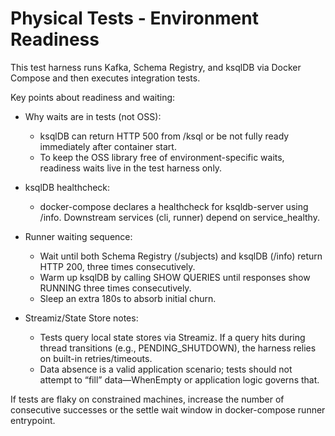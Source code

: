 # Physical Tests - Environment Readiness

This test harness runs Kafka, Schema Registry, and ksqlDB via Docker Compose and then executes integration tests.

Key points about readiness and waiting:

- Why waits are in tests (not OSS):
  - ksqlDB can return HTTP 500 from /ksql or be not fully ready immediately after container start.
  - To keep the OSS library free of environment-specific waits, readiness waits live in the test harness only.

- ksqlDB healthcheck:
  - docker-compose declares a healthcheck for ksqldb-server using /info. Downstream services (cli, runner) depend on service_healthy.

- Runner waiting sequence:
  - Wait until both Schema Registry (/subjects) and ksqlDB (/info) return HTTP 200, three times consecutively.
  - Warm up ksqlDB by calling SHOW QUERIES until responses show RUNNING three times consecutively.
  - Sleep an extra 180s to absorb initial churn.

- Streamiz/State Store notes:
  - Tests query local state stores via Streamiz. If a query hits during thread transitions (e.g., PENDING_SHUTDOWN), the harness relies on built-in retries/timeouts.
  - Data absence is a valid application scenario; tests should not attempt to “fill” data—WhenEmpty or application logic governs that.

If tests are flaky on constrained machines, increase the number of consecutive successes or the settle wait window in docker-compose runner entrypoint.

